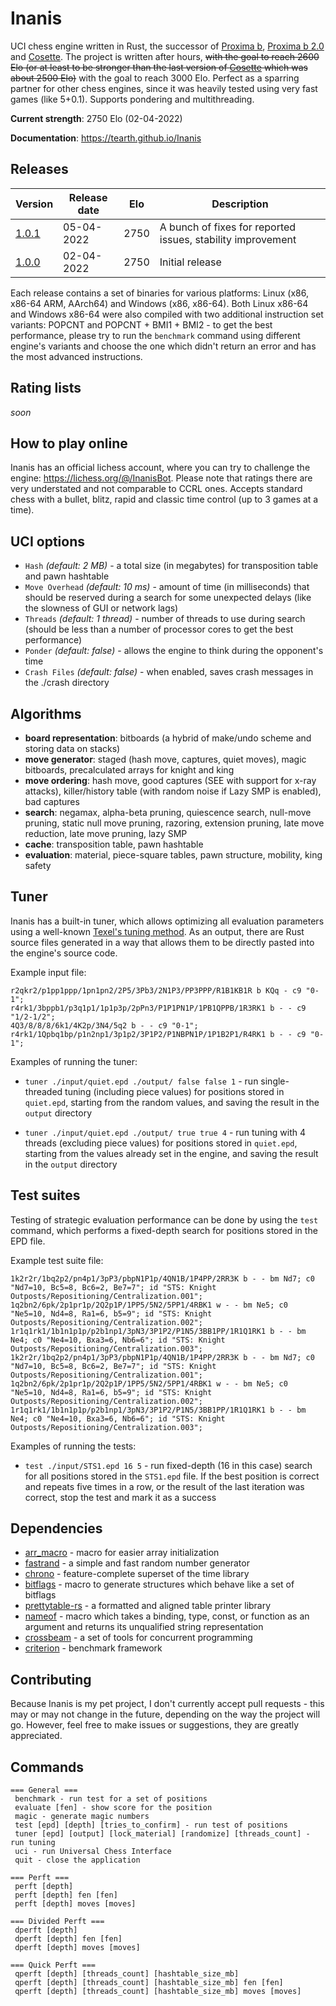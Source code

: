 # Inanis
UCI chess engine written in Rust, the successor of [Proxima b](https://github.com/Tearth/Proxima-b), [Proxima b 2.0](https://github.com/Tearth/Proxima-b-2.0) and [Cosette](https://github.com/Tearth/Cosette). The project is written after hours, ~~with the goal to reach 2600 Elo (or at least to be stronger than the last version of [Cosette](https://github.com/Tearth/Cosette) which was about 2500 Elo)~~ with the goal to reach 3000 Elo. Perfect as a sparring partner for other chess engines, since it was heavily tested using very fast games (like 5+0.1). Supports pondering and multithreading.

**Current strength**: 2750 Elo (02-04-2022)

**Documentation**: https://tearth.github.io/Inanis

## Releases
| Version                                                       | Release date | Elo  | Description  |
|---------------------------------------------------------------|--------------|------|--------------|
| [1.0.1](https://github.com/Tearth/Inanis/releases/tag/v1.0.1) | 05-04-2022   | 2750 | A bunch of fixes for reported issues, stability improvement |
| [1.0.0](https://github.com/Tearth/Inanis/releases/tag/v1.0.0) | 02-04-2022   | 2750 | Initial release |

Each release contains a set of binaries for various platforms: Linux (x86, x86-64 ARM, AArch64) and Windows (x86, x86-64). Both Linux x86-64 and Windows x86-64 were also compiled with two additional instruction set variants: POPCNT and POPCNT + BMI1 + BMI2 - to get the best performance, please try to run the `benchmark` command using different engine's variants and choose the one which didn't return an error and has the most advanced instructions.

## Rating lists
*soon*

## How to play online
Inanis has an official lichess account, where you can try to challenge the engine: https://lichess.org/@/InanisBot. Please note that ratings there are very understated and not comparable to CCRL ones. Accepts standard chess with a bullet, blitz, rapid and classic time control (up to 3 games at a time).

## UCI options
 - `Hash` *(default: 2 MB)* - a total size (in megabytes) for transposition table and pawn hashtable
 - `Move Overhead` *(default: 10 ms)* - amount of time (in milliseconds) that should be reserved during a search for some unexpected delays (like the slowness of GUI or network lags)
 - `Threads` *(default: 1 thread)* - number of threads to use during search (should be less than a number of processor cores to get the best performance)
 - `Ponder` *(default: false)* - allows the engine to think during the opponent's time
 - `Crash Files` *(default: false)* - when enabled, saves crash messages in the ./crash directory

## Algorithms
 - **board representation**: bitboards (a hybrid of make/undo scheme and storing data on stacks)
 - **move generator**: staged (hash move, captures, quiet moves), magic bitboards, precalculated arrays for knight and king
 - **move ordering**: hash move, good captures (SEE with support for x-ray attacks), killer/history table (with random noise if Lazy SMP is enabled), bad captures
 - **search**: negamax, alpha-beta pruning, quiescence search, null-move pruning, static null move pruning, razoring, extension pruning, late move reduction, late move pruning, lazy SMP
 - **cache**: transposition table, pawn hashtable
 - **evaluation**: material, piece-square tables, pawn structure, mobility, king safety

## Tuner
Inanis has a built-in tuner, which allows optimizing all evaluation parameters using a well-known [Texel's tuning method](https://www.chessprogramming.org/Texel%27s_Tuning_Method). As an output, there are Rust source files generated in a way that allows them to be directly pasted into the engine's source code. 

Example input file:
```
r2qkr2/p1pp1ppp/1pn1pn2/2P5/3Pb3/2N1P3/PP3PPP/R1B1KB1R b KQq - c9 "0-1";
r4rk1/3bppb1/p3q1p1/1p1p3p/2pPn3/P1P1PN1P/1PB1QPPB/1R3RK1 b - - c9 "1/2-1/2";
4Q3/8/8/8/6k1/4K2p/3N4/5q2 b - - c9 "0-1";
r4rk1/1Qpbq1bp/p1n2np1/3p1p2/3P1P2/P1NBPN1P/1P1B2P1/R4RK1 b - - c9 "0-1";
```

Examples of running the tuner:

 - `tuner ./input/quiet.epd ./output/ false false 1` - run single-threaded tuning (including piece values) for positions stored in `quiet.epd`, starting from the random values, and saving the result in the `output` directory

 - `tuner ./input/quiet.epd ./output/ true true 4` - run tuning with 4 threads (excluding piece values) for positions stored in `quiet.epd`, starting from the values already set in the engine, and saving the result in the `output` directory

## Test suites 
Testing of strategic evaluation performance can be done by using the `test` command, which performs a fixed-depth search for positions stored in the EPD file.

Example test suite file:
```
1k2r2r/1bq2p2/pn4p1/3pP3/pbpN1P1p/4QN1B/1P4PP/2RR3K b - - bm Nd7; c0 "Nd7=10, Bc5=8, Bc6=2, Be7=7"; id "STS: Knight Outposts/Repositioning/Centralization.001";
1q2bn2/6pk/2p1pr1p/2Q2p1P/1PP5/5N2/5PP1/4RBK1 w - - bm Ne5; c0 "Ne5=10, Nd4=8, Ra1=6, b5=9"; id "STS: Knight Outposts/Repositioning/Centralization.002";
1r1q1rk1/1b1n1p1p/p2b1np1/3pN3/3P1P2/P1N5/3BB1PP/1R1Q1RK1 b - - bm Ne4; c0 "Ne4=10, Bxa3=6, Nb6=6"; id "STS: Knight Outposts/Repositioning/Centralization.003";
1k2r2r/1bq2p2/pn4p1/3pP3/pbpN1P1p/4QN1B/1P4PP/2RR3K b - - bm Nd7; c0 "Nd7=10, Bc5=8, Bc6=2, Be7=7"; id "STS: Knight Outposts/Repositioning/Centralization.001";
1q2bn2/6pk/2p1pr1p/2Q2p1P/1PP5/5N2/5PP1/4RBK1 w - - bm Ne5; c0 "Ne5=10, Nd4=8, Ra1=6, b5=9"; id "STS: Knight Outposts/Repositioning/Centralization.002";
1r1q1rk1/1b1n1p1p/p2b1np1/3pN3/3P1P2/P1N5/3BB1PP/1R1Q1RK1 b - - bm Ne4; c0 "Ne4=10, Bxa3=6, Nb6=6"; id "STS: Knight Outposts/Repositioning/Centralization.003";
```

Examples of running the tests:

 - `test ./input/STS1.epd 16 5` - run fixed-depth (16 in this case) search for all positions stored in the `STS1.epd` file. If the best position is correct and repeats five times in a row, or the result of the last iteration was correct, stop the test and mark it as a success

## Dependencies
 - [arr_macro](https://github.com/JoshMcguigan/arr_macro) - macro for easier array initialization
 - [fastrand](https://github.com/smol-rs/fastrand) - a simple and fast random number generator
 - [chrono](https://github.com/chronotope/chrono) - feature-complete superset of the time library
 - [bitflags](https://github.com/bitflags/bitflags) - macro to generate structures which behave like a set of bitflags
 - [prettytable-rs](https://github.com/phsym/prettytable-rs) - a formatted and aligned table printer library
 - [nameof](https://github.com/SilentByte/nameof) - macro which takes a binding, type, const, or function as an argument and returns its unqualified string representation
 - [crossbeam](https://github.com/crossbeam-rs/crossbeam) - a set of tools for concurrent programming
 - [criterion](https://github.com/bheisler/criterion.rs) - benchmark framework

## Contributing
Because Inanis is my pet project, I don't currently accept pull requests - this may or may not change in the future, depending on the way the project will go. However, feel free to make issues or suggestions, they are greatly appreciated. 

## Commands
```
=== General ===
 benchmark - run test for a set of positions
 evaluate [fen] - show score for the position
 magic - generate magic numbers
 test [epd] [depth] [tries_to_confirm] - run test of positions
 tuner [epd] [output] [lock_material] [randomize] [threads_count] - run tuning
 uci - run Universal Chess Interface
 quit - close the application

=== Perft ===
 perft [depth]
 perft [depth] fen [fen]
 perft [depth] moves [moves]

=== Divided Perft ===
 dperft [depth]
 dperft [depth] fen [fen]
 dperft [depth] moves [moves]

=== Quick Perft ===
 qperft [depth] [threads_count] [hashtable_size_mb]
 qperft [depth] [threads_count] [hashtable_size_mb] fen [fen]
 qperft [depth] [threads_count] [hashtable_size_mb] moves [moves]
```
